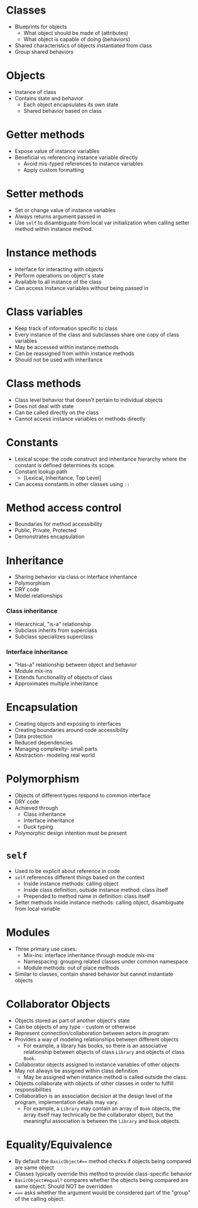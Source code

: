 # Classes 
- Blueprints for objects 
  - What object should be made of (attributes)
  - What object is capable of doing (behaviors)
- Shared characteristics of objects instantiated from class
- Group shared behaviors

# Objects 
- Instance of class
- Contains state and behavior
  - Each object encapsulates its own state
  - Shared behavior based on class 

# Getter methods 
- Expose value of instance variables 
- Beneficial vs referencing instance variable directly
  - Avoid mis-typed references to instance variables 
  - Apply custom formatting

# Setter methods
- Set or change value of instance variables
- Always returns argument passed in
- Use `self` to disambiguate from local var initialization when calling setter method within instance method. 

# Instance methods 
- Interface for interacting with objects
- Perform operations on object's state
- Available to all instance of the class
- Can access instance variables without being passed in

# Class variables 
- Keep track of information specific to class
- Every instance of the class and subclasses share one copy of class variables
- May be accessed within instance methods
- Can be reassigned from within instance methods
- Should not be used with inheritance

# Class methods
- Class level behavior that doesn't pertain to individual objects
- Does not deal with state
- Can be called directly on the class
- Cannot access instance variables or methods directly 

# Constants
- Lexical scope: the code construct and inheritance hierarchy where the constant is defined determines its scope. 
- Constant lookup path 
  - [Lexical, Inheritance, Top Level]
- Can access constants in other classes using `::` 

# Method access control 
- Boundaries for method accessibility 
- Public, Private, Protected
- Demonstrates encapsulation 

# Inheritance 
- Sharing behavior via class or interface inheritance
- Polymorphism 
- DRY code
- Model relationships 

### Class inheritance
- Hierarchical, "is-a" relationship 
- Subclass inherits from superclass
- Subclass specializes superclass

### Interface inheritance
- "Has-a" relationship between object and behavior
- Module mix-ins 
- Extends functionality of objects of class
- Approximates multiple inheritance

# Encapsulation 
- Creating objects and exposing to interfaces
- Creating boundaries around code accessibility 
- Data protection 
- Reduced dependencies
- Managing complexity- small parts
- Abstraction- modeling real world 

# Polymorphism 
- Objects of different types respond to common interface
- DRY code 
- Achieved through 
  - Class inheritance
  - Interface inheritance
  - Duck typing
- Polymorphic design intention must be present

# `self` 
- Used to be explicit about reference in code
- `self` references different things based on the context
  - Inside instance methods: calling object 
  - Inside class definition, outside instance method: class itself
  - Prepended to method name in definition: class itself
- Setter methods inside instance methods: calling object, disambiguate from local variable

# Modules
- Three primary use cases:
  - Mix-ins: interface inheritance through module mix-ins
  - Namespacing: grouping related classes under common namespace
  - Module methods: out of place methods
- Similar to classes, contain shared behavior but cannot instantiate objects

# Collaborator Objects
- Objects stored as part of another object's state
- Can be objects of any type - custom or otherwise 
- Represent connection/collaboration between actors in program 
- Provides a way of modeling relationships between different objects
  - For example, a library has books, so there is an associative relationship between objects of class `Library` and objects of class `Book`.
- Collaborator objects assigned to instance variables of other objects
- May not always be assigned within class definition
  - May be assigned when instance method is called outside the class.
- Objects collaborate with objects of other classes in order to fulfill responsibilities
- Collaboration is an association decision at the design level of the program, implementation details may vary. 
  - For example, a `Library` may contain an array of `Book` objects, the array itself may technically be the collaborator object, but the meaningful association is between the `Library` and `Book` objects. 

# Equality/Equivalence
- By default the `BasicObject#==` method checks if objects being compared are same object
- Classes typically override this method to provide class-specific behavior
- `BasicObject#equal?` compares whether the objects being compared are same object. Should NOT be overridden
- `===` asks whether the argument would be considered part of the "group" of the calling object.

